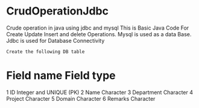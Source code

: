 # CrudOperationJdbc
Crude operation in java using jdbc and mysql
This is Basic Java Code For Create Update Insert and delete Operations.
Mysql is used as a data Base.
Jdbc is used for Database Connectivity

	Create the following DB table
#	Field name	Field type
1	ID	Integer and UNIQUE (PK)
2	Name	Character
3	Department	Character
4	Project 	Character
5	Domain	Character
6	Remarks	Character




